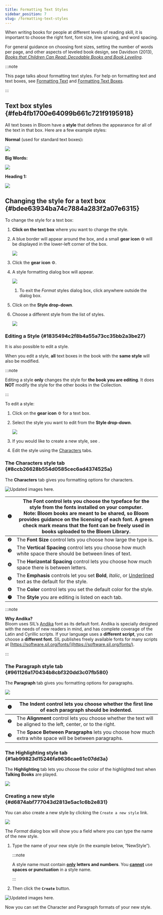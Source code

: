 ```yaml
---
title: Formatting Text Styles
sidebar_position: 7
slug: /formatting-text-styles
---
```




When writing books for people at different levels of reading skill, it is important to choose the right font, font size, line spacing, and word spacing. 


For general guidance on choosing font sizes, setting the number of words per page, and other aspects of leveled book design, see Davidson (2013), [_Books that Children Can Read: Decodable Books and Book Leveling_](https://www.edu-links.org/resources/books-children-can-read).


:::note

This page talks about formatting text styles. For help on formatting text and text boxes, see [Formatting Text](https://www.notion.so/7f464790d9d64a7583330d312224d278) and [Formatting Text Boxes](https://www.notion.so/33cac10c67d840ea94d63bb6397f957c).

:::




## Text box styles {#feb4fb1700e64099b661c721f9195918}


All text boxes in Bloom have a **style** that defines the appearance for all of the text in that box. Here are a few example styles:


**Normal** (used for standard text boxes)**:**


![](./205861439.png)


**Big Words:**


![](./1242173468.png)


**Heading 1:**


![](./2106697281.png)


## Changing the style for a text box {#bdee63934ba74c7884a283f2a07e6315}


To change the style for a text box:

1. **Click on the text box** where you want to change the style.
2. A blue border will appear around the box, and a small **gear icon** ⚙ will be displayed in the lower-left corner of the box.

	![](./1268946713.png)

3. Click the **gear icon** ⚙.
4. A style formatting dialog box will appear.

	![](./172675501.png)

	1. To exit the _Format_ styles dialog box, click anywhere outside the dialog box.
5. Click on the **Style drop-down**.
6. Choose a different style from the list of styles.

	![](./966768902.png)


### Editing a Style {#1835494c2f8b4a55a73cc35bb2a3be27}


It is also possible to edit a style.


When you edit a style, **all** text boxes in the book with the **same style** will also be modified.


:::note

Editing a style **only** changes the style for **the book you are editing**. It does **NOT** modify the style for the other books in the Collection.

:::




To edit a style:

1. Click on the **gear icon** ⚙ for a text box.
2. Select the style you want to edit from the **Style drop-down**.

	![](./700231089.png)

3. If you would like to create a new style, see .
4. Edit the style using the [Characters](/formatting-text-styles#8ccb26628b554d0585cec6ad4374525a) tabs.

### The Characters style tab {#8ccb26628b554d0585cec6ad4374525a}


The **Characters** tab gives you formatting options for characters.


![Updated images here.](./172057192.png)


| ❶     | The **Font** control lets you choose the typeface for the style from the fonts installed on your computer.<br/>**Note:** Bloom books are meant to be shared, so Bloom provides guidance on the **licensing** of each font. A green check mark means that the font can be freely used in books uploaded to the Bloom Library.  |
| ----- | ----------------------------------------------------------------------------------------------------------------------------------------------------------------------------------------------------------------------------------------------------------------------------------------------------------------------------- |
| ❷     | The **Font Size** control lets you choose how large the type is.                                                                                                                                                                                                                                                              |
| ❸     | The **Vertical Spacing** control lets you choose how much white space there should be between lines of text.                                                                                                                                                                                                                  |
| ❹     | The **Horizontal Spacing** control lets you choose how much space there is between letters.                                                                                                                                                                                                                                   |
| ❺     | The **Emphasis** controls let you set **Bold**, _Italic_, or <u>Underlined</u> text as the default for the style.                                                                                                                                                                                                             |
| ❻     | The **Color** control lets you set the default color for the style.                                                                                                                                                                                                                                                           |
| **❼** | The **Style** you are editing is listed on each tab.                                                                                                                                                                                                                                                                          |


:::note

**Why Andika?**  
Bloom uses SIL’s [Andika](https://software.sil.org/andika/) font as its default font. Andika is specially designed with the needs of new readers in mind, and has complete coverage of the Latin and Cyrillic scripts.
If your language uses a **different script**, you can choose a **different font**. SIL publishes freely available fonts for many scripts at [https://software.sil.org/fonts/](https://software.sil.org/fonts/).

:::




### The Paragraph style tab {#961126a170434b8cbf320dd3c07fb580}


The **Paragraph** tab gives you formatting options for paragraphs. 


![](./1638766008.png)


| ❶ | The **Indent** control lets you choose whether the first line of each paragraph should be indented.              |
| - | ---------------------------------------------------------------------------------------------------------------- |
| ❷ | The **Alignment** control lets you choose whether the text will be aligned to the left, center, or to the right. |
| ❸ | The **Space Between Paragraphs** lets you choose how much extra white space will be between paragraphs.          |


### The Highlighting style tab {#1ab99823d15246fa9636cae61c07dd3a}


The **Highlighting** tab lets you choose the color of the highlighted text when **Talking Books** are played.


![](./745550130.png)


### Creating a new style {#d6874abf777043d2813e5ac1c6b2e831}


You can also create a new style by clicking the `Create a new style` link. 


![](./110358023.png)


The _Format_ dialog box will show you a field where you can type the name of the new style.

1. Type the name of your new style (in the example below, “NewStyle”).

	:::note
	
	A style name must contain <u>**only**</u> **letters and numbers**. You <u>**cannot**</u> use **spaces or punctuation** in a style name. 
	
	:::
	
	

2. Then click the **`Create`** button.

![Updated images here.](./1234323763.png)


Now you can set the Character and Paragraph formats of your new style.

